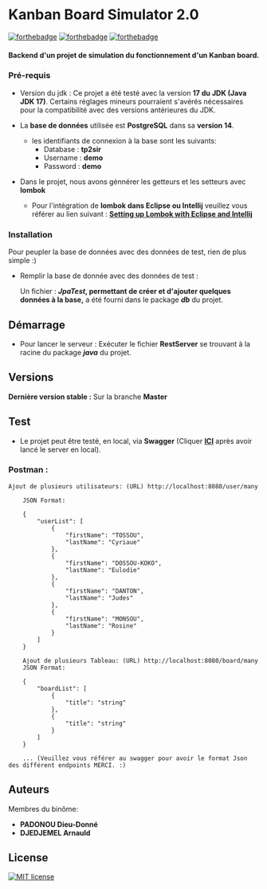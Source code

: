 # Kanban Board Simulator 2.0
[![forthebadge](https://forthebadge.com/images/badges/made-with-java.svg)](https://forthebadge.com) [![forthebadge](https://forthebadge.com/images/badges/built-with-swag.svg)](https://forthebadge.com) [![forthebadge](https://forthebadge.com/images/badges/makes-people-smile.svg)](https://forthebadge.com)

#### Backend d'un projet de simulation du fonctionnement d'un Kanban board.

### Pré-requis
- Version du jdk : Ce projet a été testé avec la version **17 du JDK (Java JDK 17)**. Certains réglages mineurs pourraient s'avérés nécessaires pour la compatibilité avec des versions antérieures du JDK.


- La **base de données** utilisée est **PostgreSQL** dans sa **version 14**.
    - les identifiants de connexion à la base sont les suivants:
        - Database : **tp2sir**
        - Username : **demo**
        - Password : **demo**


- Dans le projet, nous avons génnérer les getteurs et les setteurs avec **lombok**
    - Pour l'intégration de **lombok dans Eclipse ou Intellij** veuillez vous référer au lien suivant : **[Setting up Lombok with Eclipse and Intellij](https://www.baeldung.com/lombok-ide)**

### Installation
Pour peupler la base de données avec des données de test, rien de plus simple :)

- Remplir la base de donnée avec des données de test :

  Un fichier : **_JpaTest_, permettant de créer et d'ajouter quelques données à la base,** a été fourni dans le package **_db_** du projet.

## Démarrage

- Pour lancer le serveur :
  Exécuter le fichier **RestServer** se trouvant à la racine du package _**java**_ du projet.

## Versions
**Dernière version stable :** Sur la branche **Master**

## Test
* Le projet peut être testé, en local, via **Swagger** (Cliquer **[ICI](http://localhost:8080/api#/)** après avoir lancé le server en local).

### Postman :
    Ajout de plusieurs utilisateurs: (URL) http://localhost:8080/user/many
        
        JSON Format: 

        {
            "userList": [
                {
                    "firstName": "TOSSOU",
                    "lastName": "Cyriaue"
                },
                {
                    "firstName": "DOSSOU-KOKO",
                    "lastName": "Eulodie"
                },
                {
                    "firstName": "DANTON",
                    "lastName": "Judes"
                },
                {
                    "firstName": "MONSOU",
                    "lastName": "Rosine"
                }
            ]
        }

        Ajout de plusieurs Tableau: (URL) http://localhost:8080/board/many
        JSON Format: 

        {
            "boardList": [
                {
                    "title": "string"
                },
                {
                    "title": "string"
                }
            ]
        }

        ... (Veuillez vous référer au swagger pour avoir le format Json des différent endpoints MERCI. :)


    
## Auteurs
Membres du binôme:
* **PADONOU Dieu-Donné**
* **DJEDJEMEL Arnauld**

## License

[![MIT license](https://img.shields.io/badge/License-MIT-blue.svg)](https://lbesson.mit-license.org/) 

